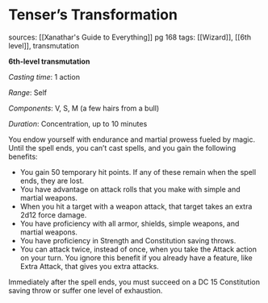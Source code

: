 # Tenser’s Transformation
sources: [[Xanathar's Guide to Everything]] pg 168
tags: [[Wizard]], [[6th level]], transmutation

**6th-level transmutation**

*Casting time*: 1 action

*Range*: Self

*Components*: V, S, M (a few hairs from a bull)

*Duration*: Concentration, up to 10 minutes

You endow yourself with endurance and martial prowess fueled by magic. Until the spell ends, you can’t cast spells, and you gain the following benefits: 

- You gain 50 temporary hit points. If any of these remain when the spell ends, they are lost. 
- You have advantage on attack rolls that you make with simple and martial weapons. 
- When you hit a target with a weapon attack, that target takes an extra 2d12 force damage. 
- You have proficiency with all armor, shields, simple weapons, and martial weapons. 
- You have proficiency in Strength and Constitution saving throws.
- You can attack twice, instead of once, when you take the Attack action on your turn. You ignore this benefit if you already have a feature, like Extra Attack, that gives you extra attacks. 

Immediately after the spell ends, you must succeed on a DC 15 Constitution saving throw or suffer one level of exhaustion.
